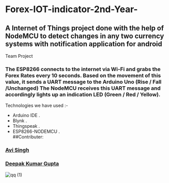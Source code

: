 # Forex-IOT-indicator-2nd-Year-

## A Internet of Things project done with the help of NodeMCU to detect changes in any two currency systems with notification application for android
Team Project 

### The ESP8266 connects to the internet via Wi-Fi and grabs the Forex Rates every 10 seconds. Based on the movement of this value, it sends a UART message to the Arduino Uno (Rise / Fall /Unchanged) The NodeMCU receives this UART message and accordingly lights up an indication LED (Green / Red / Yellow).

Technologies we have used :- <br/>
* Arduino IDE . <br/>
* Blynk .<br/>
* Thingspeak .<br/>
* ESP8266-NODEMCU .<br/>
     ##Contributer:
### <a href="https://github.com/avi-27">Avi Singh</a>
### <a href="https://github.com/deepakg1105">Deepak Kumar Gupta</a>
![qq (1)](https://user-images.githubusercontent.com/55029562/124622763-07f82e80-de99-11eb-9f2f-3992674193ca.jpg)






